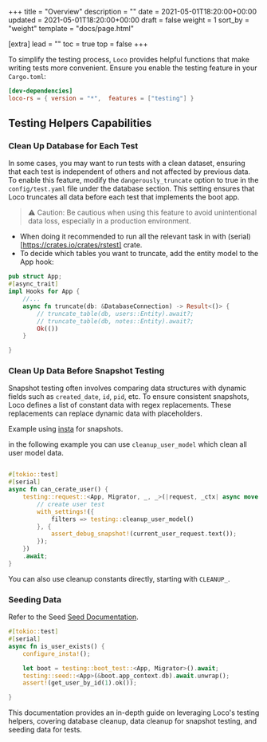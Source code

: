 +++
title = "Overview"
description = ""
date = 2021-05-01T18:20:00+00:00
updated = 2021-05-01T18:20:00+00:00
draft = false
weight = 1
sort_by = "weight"
template = "docs/page.html"

[extra]
lead = ""
toc = true
top = false
+++

To simplify the testing process, `Loco` provides helpful functions that make writing tests more convenient. Ensure you enable the testing feature in your `Cargo.toml`:

```toml
[dev-dependencies]
loco-rs = { version = "*",  features = ["testing"] }
```

## Testing Helpers Capabilities

### Clean Up Database for Each Test

In some cases, you may want to run tests with a clean dataset, ensuring that each test is independent of others and not affected by previous data. To enable this feature, modify the `dangerously_truncate` option to true in the `config/test.yaml` file under the database section. This setting ensures that Loco truncates all data before each test that implements the boot app.

> ⚠️ Caution: Be cautious when using this feature to avoid unintentional data loss, especially in a production environment.

- When doing it recommended to run all the relevant task in with (serial)[https://crates.io/crates/rstest] crate.
- To decide which tables you want to truncate, add the entity model to the App hook:

```rust
pub struct App;
#[async_trait]
impl Hooks for App {
    //...
    async fn truncate(db: &DatabaseConnection) -> Result<()> {
        // truncate_table(db, users::Entity).await?;
        // truncate_table(db, notes::Entity).await?;
        Ok(())
    }

}
```

### Clean Up Data Before Snapshot Testing

Snapshot testing often involves comparing data structures with dynamic fields such as `created_date`, `id`, `pid`, etc. To ensure consistent snapshots, Loco defines a list of constant data with regex replacements. These replacements can replace dynamic data with placeholders.

Example using [insta](https://crates.io/crates/insta) for snapshots.

in the following example you can use `cleanup_user_model` which clean all user model data.

```rust

#[tokio::test]
#[serial]
async fn can_cerate_user() {
    testing::request::<App, Migrator, _, _>(|request, _ctx| async move {
        // create user test
        with_settings!({
            filters => testing::cleanup_user_model()
        }, {
            assert_debug_snapshot!(current_user_request.text());
        });
    })
    .await;
}

```

You can also use cleanup constants directly, starting with `CLEANUP_`.

### Seeding Data

Refer to the Seed [Seed Documentation](@/docs/the-app/seeding.md).

```rust
#[tokio::test]
#[serial]
async fn is_user_exists() {
    configure_insta!();

    let boot = testing::boot_test::<App, Migrator>().await;
    testing::seed::<App>(&boot.app_context.db).await.unwrap();
    assert!(get_user_by_id(1).ok());

}
```

This documentation provides an in-depth guide on leveraging Loco's testing helpers, covering database cleanup, data cleanup for snapshot testing, and seeding data for tests.
